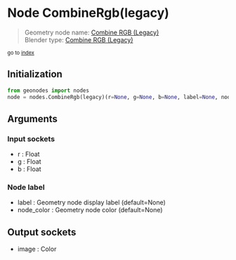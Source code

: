 
# Node CombineRgb(legacy)

> Geometry node name: [Combine RGB (Legacy)](https://docs.blender.org/manual/en/latest/modeling/geometry_nodes/o.html)<br>
  Blender type: [Combine RGB (Legacy)](https://docs.blender.org/api/current/bpy.types.ShaderNodeCombineRGB.html)
  
<sub>go to [index](/docs/index.md)</sub>

## Initialization

```python
from geonodes import nodes
node = nodes.CombineRgb(legacy)(r=None, g=None, b=None, label=None, node_color=None)
```



## Arguments


### Input sockets

- r : Float
- g : Float
- b : Float

### Node label

- label : Geometry node display label (default=None)
- node_color : Geometry node color (default=None)

## Output sockets

- image : Color
